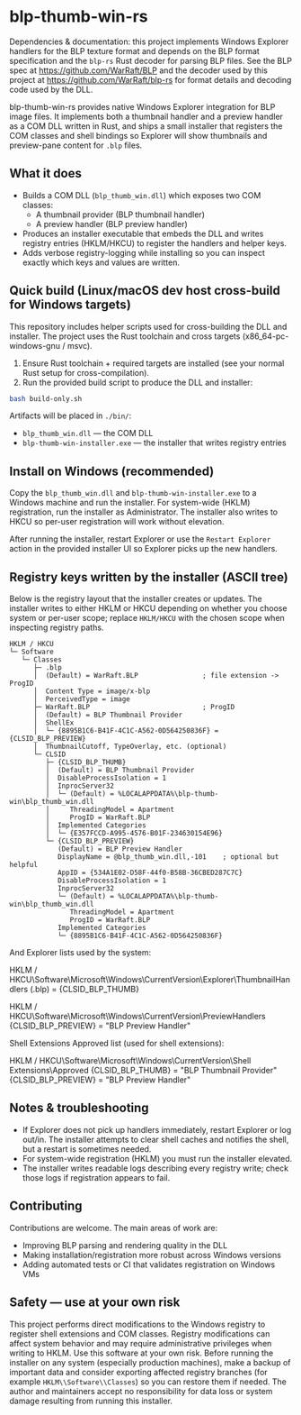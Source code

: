 # blp-thumb-win-rs

Dependencies & documentation: this project implements Windows Explorer handlers
for the BLP texture format and depends on the BLP format specification and the
`blp-rs` Rust decoder for parsing BLP files. See the BLP spec at
https://github.com/WarRaft/BLP and the decoder used by this project at
https://github.com/WarRaft/blp-rs for format details and decoding code used by
the DLL.

blp-thumb-win-rs provides native Windows Explorer integration for BLP image files.
It implements both a thumbnail handler and a preview handler as a COM DLL written in Rust,
and ships a small installer that registers the COM classes and shell bindings so
Explorer will show thumbnails and preview-pane content for `.blp` files.

## What it does

- Builds a COM DLL (`blp_thumb_win.dll`) which exposes two COM classes:
  - A thumbnail provider (BLP thumbnail handler)
  - A preview handler (BLP preview handler)
- Produces an installer executable that embeds the DLL and writes registry
  entries (HKLM/HKCU) to register the handlers and helper keys.
- Adds verbose registry-logging while installing so you can inspect exactly which
  keys and values are written.

## Quick build (Linux/macOS dev host cross-build for Windows targets)

This repository includes helper scripts used for cross-building the DLL and
installer. The project uses the Rust toolchain and cross targets (x86_64-pc-windows-gnu / msvc).

1. Ensure Rust toolchain + required targets are installed (see your normal
   Rust setup for cross-compilation).
2. Run the provided build script to produce the DLL and installer:

```sh
bash build-only.sh
```

Artifacts will be placed in `./bin/`:
- `blp_thumb_win.dll` — the COM DLL
- `blp-thumb-win-installer.exe` — the installer that writes registry entries

## Install on Windows (recommended)

Copy the `blp_thumb_win.dll` and `blp-thumb-win-installer.exe` to a Windows machine
and run the installer. For system-wide (HKLM) registration, run the installer as
Administrator. The installer also writes to HKCU so per-user registration will
work without elevation.

After running the installer, restart Explorer or use the `Restart Explorer`
action in the provided installer UI so Explorer picks up the new handlers.

## Registry keys written by the installer (ASCII tree)

Below is the registry layout that the installer creates or updates. The
installer writes to either HKLM or HKCU depending on whether you choose system
or per-user scope; replace `HKLM/HKCU` with the chosen scope when inspecting
registry paths.

```
HKLM / HKCU
└─ Software
   └─ Classes
      ├─ .blp
      │  (Default) = WarRaft.BLP                ; file extension -> ProgID
      │  Content Type = image/x-blp
      │  PerceivedType = image
      ├─ WarRaft.BLP                            ; ProgID
      │  (Default) = BLP Thumbnail Provider
      │  ShellEx
      │  └─ {8895B1C6-B41F-4C1C-A562-0D564250836F} = {CLSID_BLP_PREVIEW}
      │  ThumbnailCutoff, TypeOverlay, etc. (optional)
      └─ CLSID
         ├─ {CLSID_BLP_THUMB}
         │  (Default) = BLP Thumbnail Provider
         │  DisableProcessIsolation = 1
         │  InprocServer32
         │  └─ (Default) = %LOCALAPPDATA%\blp-thumb-win\blp_thumb_win.dll
         │     ThreadingModel = Apartment
         │     ProgID = WarRaft.BLP
         │  Implemented Categories
         │  └─ {E357FCCD-A995-4576-B01F-234630154E96}
         └─ {CLSID_BLP_PREVIEW}
            (Default) = BLP Preview Handler
            DisplayName = @blp_thumb_win.dll,-101    ; optional but helpful
            AppID = {534A1E02-D58F-44f0-B58B-36CBED287C7C}
            DisableProcessIsolation = 1
            InprocServer32
            └─ (Default) = %LOCALAPPDATA%\blp-thumb-win\blp_thumb_win.dll
               ThreadingModel = Apartment
               ProgID = WarRaft.BLP
            Implemented Categories
            └─ {8895B1C6-B41F-4C1C-A562-0D564250836F}
```

And Explorer lists used by the system:

HKLM / HKCU\Software\Microsoft\Windows\CurrentVersion\Explorer\ThumbnailHandlers
   (.blp) = {CLSID_BLP_THUMB}

HKLM / HKCU\Software\Microsoft\Windows\CurrentVersion\PreviewHandlers
   {CLSID_BLP_PREVIEW} = "BLP Preview Handler"

Shell Extensions Approved list (used for shell extensions):

HKLM / HKCU\Software\Microsoft\Windows\CurrentVersion\Shell Extensions\Approved
   {CLSID_BLP_THUMB} = "BLP Thumbnail Provider"
   {CLSID_BLP_PREVIEW} = "BLP Preview Handler"

## Notes & troubleshooting

- If Explorer does not pick up handlers immediately, restart Explorer or
  log out/in. The installer attempts to clear shell caches and notifies the
  shell, but a restart is sometimes needed.
- For system-wide registration (HKLM) you must run the installer elevated.
- The installer writes readable logs describing every registry write; check
  those logs if registration appears to fail.

## Contributing

Contributions are welcome. The main areas of work are:
- Improving BLP parsing and rendering quality in the DLL
- Making installation/registration more robust across Windows versions
- Adding automated tests or CI that validates registration on Windows VMs

## Safety — use at your own risk

This project performs direct modifications to the Windows registry to
register shell extensions and COM classes. Registry modifications can affect
system behavior and may require administrative privileges when writing to
HKLM. Use this software at your own risk. Before running the installer on any
system (especially production machines), make a backup of important data and
consider exporting affected registry branches (for example `HKLM\\Software\\Classes`)
so you can restore them if needed. The author and maintainers accept no
responsibility for data loss or system damage resulting from running this
installer.
